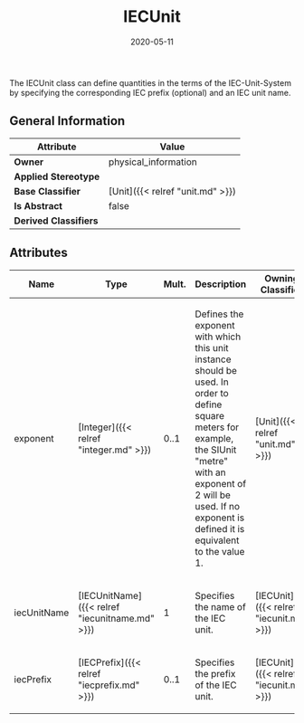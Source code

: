 ﻿---
title: IECUnit
toc: false
type: specs
date: "2020-05-11"
draft: false
specification: VEC
version: 1.2.0
documentType: "Recommendation"
elementType: Class
classes:
  - IECUnit
menu_name: vec-1.2.0
---
<p> The IECUnit class can define quantities in the terms of the IEC-Unit-System by specifying the corresponding IEC prefix (optional) and an IEC unit name.      </p>

## General Information

| Attribute               | Value |
|-------------------------|-------|
| **Owner**               | physical_information |
| **Applied Stereotype**  |   |
| **Base Classifier**     | [Unit]({{< relref "unit.md" >}})<br/>  |
| **Is Abstract**         | false |
| **Derived Classifiers** |   |

## Attributes
|  Name  |  Type  |  Mult.  |  Description  |  Owning Classifier  |
|--------|--------|---------|---------------|--------------|
|exponent | [Integer]({{< relref "integer.md" >}}) | 0..1 | <p> Defines the exponent with which this unit instance should be used. In order to define square meters for example, the SIUnit &quot;metre&quot; with an exponent of 2 will be used. If no exponent is defined it is equivalent to the value 1.      </p> | [Unit]({{< relref "unit.md" >}}) |
|iecUnitName | [IECUnitName]({{< relref "iecunitname.md" >}}) | 1 | <p> Specifies the name of the IEC unit.      </p> | [IECUnit]({{< relref "iecunit.md" >}}) |
|iecPrefix | [IECPrefix]({{< relref "iecprefix.md" >}}) | 0..1 | <p> Specifies the prefix of the IEC unit.      </p> | [IECUnit]({{< relref "iecunit.md" >}}) |

